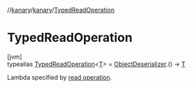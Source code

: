 //[kanary](../../../index.md)/[kanary](../index.md)/[TypedReadOperation](index.md)

# TypedReadOperation

[jvm]\
typealias [TypedReadOperation](index.md)&lt;[T](index.md)&gt; = [ObjectDeserializer](../-object-deserializer/index.md).() -&gt; [T](index.md)

Lambda specified by [read operation](../-protocol-builder/read.md).
